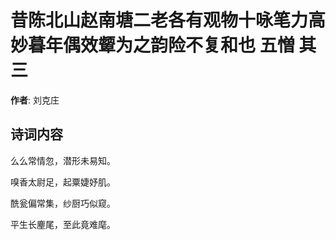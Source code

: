# 昔陈北山赵南塘二老各有观物十咏笔力高妙暮年偶效颦为之韵险不复和也 五憎 其三

**作者**: 刘克庄

## 诗词内容

么么常情忽，潜形未易知。

嗅香太尉足，起粟婕妤肌。

酰瓮偏常集，纱厨巧似窥。

平生长麈尾，至此竟难麾。

